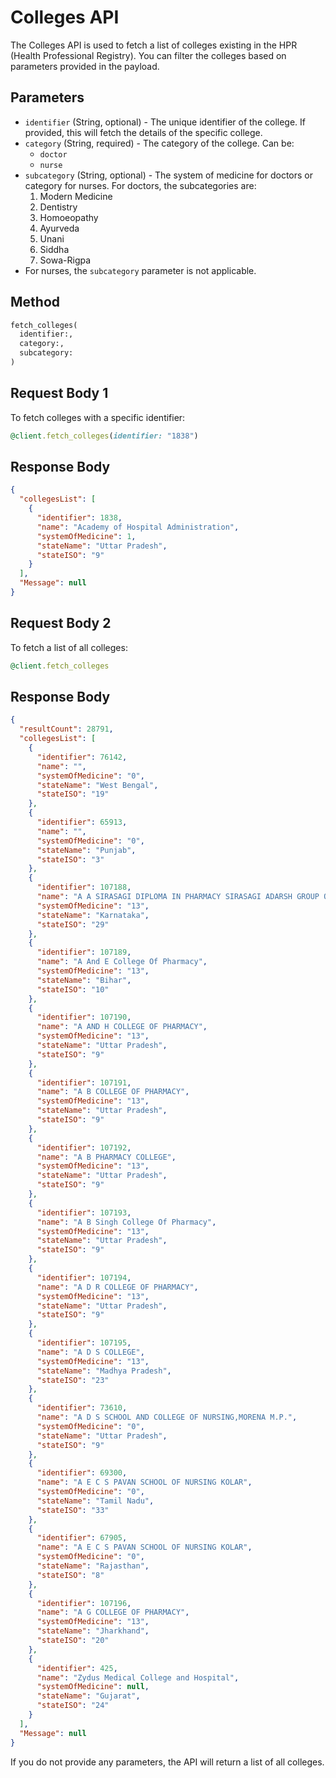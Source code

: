 # Colleges API

The Colleges API is used to fetch a list of colleges existing in the HPR (Health Professional Registry). You can filter the colleges based on parameters provided in the payload.


## Parameters

- `identifier` (String, optional) - The unique identifier of the college. If provided, this will fetch the details of the specific college.
- `category` (String, required) - The category of the college. Can be:
  - `doctor`
  - `nurse`
- `subcategory` (String, optional) - The system of medicine for doctors or category for nurses. For doctors, the subcategories are:
  1. Modern Medicine
  2. Dentistry
  3. Homoeopathy
  4. Ayurveda
  5. Unani
  6. Siddha
  7. Sowa-Rigpa
- For nurses, the `subcategory` parameter is not applicable.


## Method
```ruby
fetch_colleges(
  identifier:,
  category:,
  subcategory:
)
```


## Request Body 1

To fetch colleges with a specific identifier:

```ruby
@client.fetch_colleges(identifier: "1838")
```


## Response Body


```json
{
  "collegesList": [
    {
      "identifier": 1838,
      "name": "Academy of Hospital Administration",
      "systemOfMedicine": 1,
      "stateName": "Uttar Pradesh",
      "stateISO": "9"
    }
  ],
  "Message": null
}
```

## Request Body 2

To fetch a list of all colleges:

```ruby
@client.fetch_colleges
```


## Response Body
```json
{
  "resultCount": 28791,
  "collegesList": [
    {
      "identifier": 76142,
      "name": "",
      "systemOfMedicine": "0",
      "stateName": "West Bengal",
      "stateISO": "19"
    },
    {
      "identifier": 65913,
      "name": "",
      "systemOfMedicine": "0",
      "stateName": "Punjab",
      "stateISO": "3"
    },
    {
      "identifier": 107188,
      "name": "A A SIRASAGI DIPLOMA IN PHARMACY SIRASAGI ADARSH GROUP OF TRUST KALAKERI TQ SINDAGI DIST VIJAYAPUR",
      "systemOfMedicine": "13",
      "stateName": "Karnataka",
      "stateISO": "29"
    },
    {
      "identifier": 107189,
      "name": "A And E College Of Pharmacy",
      "systemOfMedicine": "13",
      "stateName": "Bihar",
      "stateISO": "10"
    },
    {
      "identifier": 107190,
      "name": "A AND H COLLEGE OF PHARMACY",
      "systemOfMedicine": "13",
      "stateName": "Uttar Pradesh",
      "stateISO": "9"
    },
    {
      "identifier": 107191,
      "name": "A B COLLEGE OF PHARMACY",
      "systemOfMedicine": "13",
      "stateName": "Uttar Pradesh",
      "stateISO": "9"
    },
    {
      "identifier": 107192,
      "name": "A B PHARMACY COLLEGE",
      "systemOfMedicine": "13",
      "stateName": "Uttar Pradesh",
      "stateISO": "9"
    },
    {
      "identifier": 107193,
      "name": "A B Singh College Of Pharmacy",
      "systemOfMedicine": "13",
      "stateName": "Uttar Pradesh",
      "stateISO": "9"
    },
    {
      "identifier": 107194,
      "name": "A D R COLLEGE OF PHARMACY",
      "systemOfMedicine": "13",
      "stateName": "Uttar Pradesh",
      "stateISO": "9"
    },
    {
      "identifier": 107195,
      "name": "A D S COLLEGE",
      "systemOfMedicine": "13",
      "stateName": "Madhya Pradesh",
      "stateISO": "23"
    },
    {
      "identifier": 73610,
      "name": "A D S SCHOOL AND COLLEGE OF NURSING,MORENA M.P.",
      "systemOfMedicine": "0",
      "stateName": "Uttar Pradesh",
      "stateISO": "9"
    },
    {
      "identifier": 69300,
      "name": "A E C S PAVAN SCHOOL OF NURSING KOLAR",
      "systemOfMedicine": "0",
      "stateName": "Tamil Nadu",
      "stateISO": "33"
    },
    {
      "identifier": 67905,
      "name": "A E C S PAVAN SCHOOL OF NURSING KOLAR",
      "systemOfMedicine": "0",
      "stateName": "Rajasthan",
      "stateISO": "8"
    },
    {
      "identifier": 107196,
      "name": "A G COLLEGE OF PHARMACY",
      "systemOfMedicine": "13",
      "stateName": "Jharkhand",
      "stateISO": "20"
    },
    {
      "identifier": 425,
      "name": "Zydus Medical College and Hospital",
      "systemOfMedicine": null,
      "stateName": "Gujarat",
      "stateISO": "24"
    }
  ],
  "Message": null
}
```

If you do not provide any parameters, the API will return a list of all colleges.